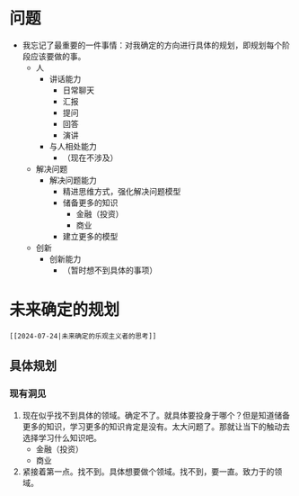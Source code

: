 # 问题

 - 我忘记了最重要的一件事情：对我确定的方向进行具体的规划，即规划每个阶段应该要做的事。
	- 人
		-  讲话能力
			- 日常聊天
			- 汇报
			- 提问
			- 回答
			- 演讲
		- 与人相处能力
			- （现在不涉及）
	- 解决问题
		- 解决问题能力
			- 精进思维方式，强化解决问题模型
			- 储备更多的知识
				- 金融（投资）
				- 商业
			- 建立更多的模型
	- 创新
		- 创新能力
			- （暂时想不到具体的事项）

# 未来确定的规划

	[[2024-07-24|未来确定的乐观主义者的思考]] 

## 具体规划

### 现有洞见

1. 现在似乎找不到具体的领域。确定不了。就具体要投身于哪个？但是知道储备更多的知识，学习更多的知识肯定是没有。太大问题了。那就让当下的触动去选择学习什么知识吧。
	- 金融（投资）
	- 商业
2. 紧接着第一点。找不到。具体想要做个领域。找不到，要一直。致力于的领域。